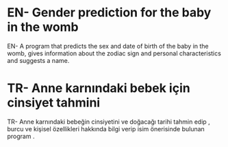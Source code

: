 # EN- Gender prediction for the baby in the womb
EN- A program that predicts the sex and date of birth of the baby in the womb, gives information about the zodiac sign and personal characteristics and suggests a name.

# TR- Anne karnındaki bebek için cinsiyet tahmini
TR- Anne karnındaki bebeğin cinsiyetini ve doğacağı tarihi tahmin edip , burcu ve kişisel özellikleri hakkında bilgi verip isim önerisinde bulunan program .

[](https://sneakpeektest.com/wp-content/uploads/2020/02/What-is-a-Gender-Reveal-min.jpg)
